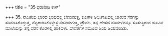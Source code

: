 +++
title = "35 ಧರಣಿಪತಿ ಕೇಳ್"

+++
35. ನಾಚಿಕೆಯ ಭಾರದ ಭಯದಲ್ಲಿ ಬೆವರಿಡುತ್ತ, ಕುಚಗಳ ಅಲುಗಾಟದಲ್ಲಿ ಜಾರುವ ಸೆರಗನ್ನು ಸರಿಪಡಿಸಿಕೊಳ್ಳುತ್ತ, ನೆಟ್ಟಗಾಗಿಸಿಕೊಳ್ಳುತ್ತ  ನಡನಡುಗುತ್ತ, ದ್ರೌಪದಿ,  ತನ್ನ ದೇಹದ ಪರಿಮಳವನ್ನೂ ಸೂಸುತ್ತಿರುವ ಹೂವಿನ ಮಾಲೆಯನ್ನು ತನ್ನ ವರನ ಕೊರಳಲ್ಲಿ ಹಾಕಿದಳು. ದೇವತೆಗಳ ಸಮೂಹ ಜಯ ಜಯವೆಂದಿತು.